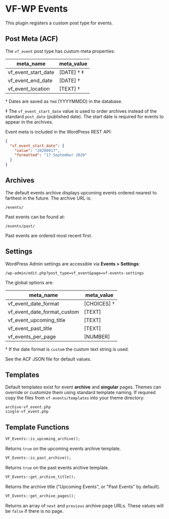 # VF-WP Events

This plugin registers a custom post type for events.

## Post Meta (ACF)

The `vf_event` post type has custom meta properties:

| meta_name | meta_value |
| -------- | ---------- |
| vf_event_start_date | [DATE] † ‡ |
| vf_event_end_date | [DATE] † |
| vf_event_location | [TEXT] † |

† Dates are saved as `Ymd` (YYYYMMDD) in the database.

‡ The `vf_event_start_date` value is used to order archives instead of the standard `post_date` (published date). The start date is required for events to appear in the archives.

Event meta is included in the WordPress REST API:

```json
{
  "vf_event_start_date": {
    "value": "20200917",
    "formatted": "17 September 2020"
  }
}
```

## Archives

The default events archive displays upcoming events ordered nearest to farthest in the future. The archive URL is:

```
/events/
```

Past events can be found at:

```
/events/past/
```

Past events are ordered most recent first.

## Settings

WordPress Admin settings are accessible via **Events > Settings**:

```
/wp-admin/edit.php?post_type=vf_event&page=vf-events-settings
```

The global options are:

| meta_name | meta_value |
| ----------- | ------------ |
| vf_event_date_format | [CHOICES] † |
| vf_event_date_format_custom | [TEXT] |
| vf_event_upcoming_title | [TEXT] |
| vf_event_past_title | [TEXT] |
| vf_events_per_page | [NUMBER] |

† If the date format is `custom` the custom text string is used.

See the ACF JSON file for default values.

## Templates

Default templates exist for event **archive** and **singular** pages. Themes can override or customize them using standard template naming. If required copy the files from `vf-events/templates` into your theme directory:

```
archive-vf_event.php
single-vf_event.php
```

## Template Functions



```php
VF_Events::is_upcoming_archive();
```

Returns `true` on the upcoming events archive template.

```php
VF_Events::is_past_archive();
```

Returns `true` on the past events archive template.

```php
VF_Events::get_archive_title();
```

Returns the archive title ("Upcoming Events", or "Past Events" by default).

```php
VF_Events::get_archive_pages();
```

Returns an array of `next` and `previous` archive page URLs. These values will be `false` if there is no page.

